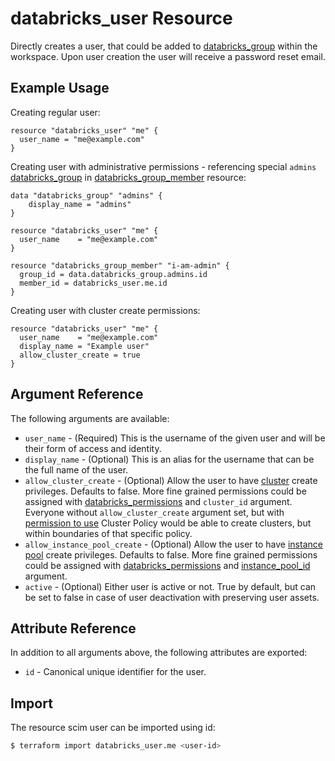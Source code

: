 # databricks_user Resource

Directly creates a user, that could be added to [databricks_group](group.md) within the workspace. Upon user creation the user will receive a password reset email.

## Example Usage

Creating regular user:

```hcl
resource "databricks_user" "me" {
  user_name = "me@example.com"
}
```

Creating user with administrative permissions - referencing special `admins` [databricks_group](../data-sources/group.md) in [databricks_group_member](group_member.md) resource:

```hcl
data "databricks_group" "admins" {
    display_name = "admins"
}

resource "databricks_user" "me" {
  user_name    = "me@example.com"
}

resource "databricks_group_member" "i-am-admin" {
  group_id = data.databricks_group.admins.id
  member_id = databricks_user.me.id
}
```

Creating user with cluster create permissions:

```hcl
resource "databricks_user" "me" {
  user_name    = "me@example.com"
  display_name = "Example user"
  allow_cluster_create = true
}
```

## Argument Reference

The following arguments are available:

* `user_name` - (Required) This is the username of the given user and will be their form of access and identity.
* `display_name` - (Optional) This is an alias for the username that can be the full name of the user.
* `allow_cluster_create` -  (Optional) Allow the user to have [cluster](cluster.md) create privileges. Defaults to false. More fine grained permissions could be assigned with [databricks_permissions](permissions.md#Cluster-usage) and `cluster_id` argument. Everyone without `allow_cluster_create` argument set, but with [permission to use](permissions.md#Cluster-Policy-usage) Cluster Policy would be able to create clusters, but within boundaries of that specific policy.
* `allow_instance_pool_create` -  (Optional) Allow the user to have [instance pool](instance_pool.md) create privileges. Defaults to false. More fine grained permissions could be assigned with [databricks_permissions](permissions.md#Instance-Pool-usage) and [instance_pool_id](permissions.md#instance_pool_id) argument.
* `active` - (Optional) Either user is active or not. True by default, but can be set to false in case of user deactivation with preserving user assets.

## Attribute Reference

In addition to all arguments above, the following attributes are exported:

* `id` - Canonical unique identifier for the user.

## Import

The resource scim user can be imported using id:

```bash
$ terraform import databricks_user.me <user-id>
```
